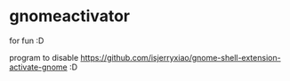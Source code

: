 # gnomeactivator
for fun :D 

program to disable https://github.com/isjerryxiao/gnome-shell-extension-activate-gnome  :D 


